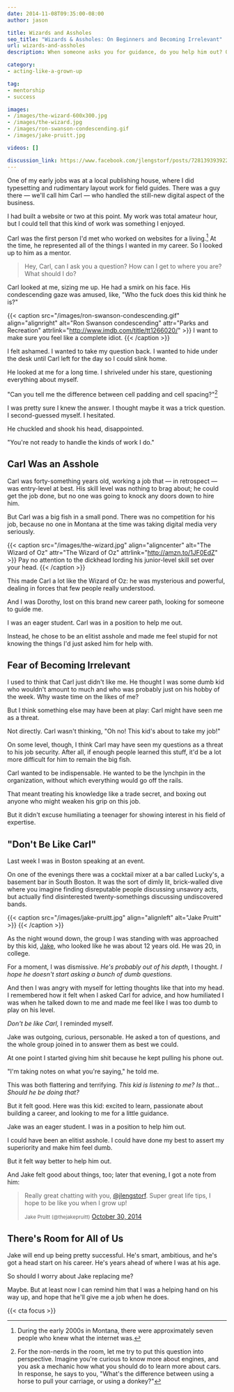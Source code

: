 ```yaml
---
date: 2014-11-08T09:35:00-08:00
author: jason

title: Wizards and Assholes
seo_title: "Wizards & Assholes: On Beginners and Becoming Irrelevant"
url: wizards-and-assholes
description: When someone asks you for guidance, do you help him out? Or do you condescend to him and make him feel like an idiot?

category:
- acting-like-a-grown-up

tag:
- mentorship
- success

images:
- /images/the-wizard-600x300.jpg
- /images/the-wizard.jpg
- /images/ron-swanson-condescending.gif
- /images/jake-pruitt.jpg

videos: []

discussion_link: https://www.facebook.com/jlengstorf/posts/728139393922631
---
```

One of my early jobs was at a local publishing house, where I did typesetting and rudimentary layout work for field guides. There was a guy there — we'll call him Carl — who handled the still-new digital aspect of the business.

I had built a website or two at this point. My work was total amateur hour, but I could tell that this kind of work was something I enjoyed.

Carl was the first person I'd met who worked on websites for a living.[^montana] At the time, he represented all of the things I wanted in my career. So I looked up to him as a mentor.

> Hey, Carl, can I ask you a question? How can I get to where you are? What should I do?

Carl looked at me, sizing me up. He had a smirk on his face. His condescending gaze was amused, like, "Who the fuck does this kid think he is?"

{{< caption src="/images/ron-swanson-condescending.gif"
            align="alignright"
            alt="Ron Swanson condescending"
            attr="Parks and Recreation"
            attrlink="http://www.imdb.com/title/tt1266020/" >}}
  I want to make sure you feel like a complete idiot.
{{< /caption >}}

I felt ashamed. I wanted to take my question back. I wanted to hide under the desk until Carl left for the day so I could slink home.

He looked at me for a long time. I shriveled under his stare, questioning everything about myself.

"Can you tell me the difference between cell padding and cell spacing?"[^perspective]

I was pretty sure I knew the answer. I thought maybe it was a trick question. I second-guessed myself. I hesitated.

He chuckled and shook his head, disappointed.

"You're not ready to handle the kinds of work I do."

## Carl Was an Asshole

Carl was forty-something years old, working a job that — in retrospect — was entry-level at best. His skill level was nothing to brag about; he could get the job done, but no one was going to knock any doors down to hire him.

But Carl was a big fish in a small pond. There was no competition for his job, because no one in Montana at the time was taking digital media very seriously.

{{< caption src="/images/the-wizard.jpg"
            align="aligncenter"
            alt="The Wizard of Oz"
            attr="The Wizard of Oz"
            attrlink="http://amzn.to/1JF0EdZ" >}}
  Pay no attention to the dickhead lording his junior-level skill set over your head.
{{< /caption >}}

This made Carl a lot like the Wizard of Oz: he was mysterious and powerful, dealing in forces that few people really understood.

And I was Dorothy, lost on this brand new career path, looking for someone to guide me.

I was an eager student. Carl was in a position to help me out.

Instead, he chose to be an elitist asshole and made me feel stupid for not knowing the things I'd just asked him for help with.

## Fear of Becoming Irrelevant

I used to think that Carl just didn't like me. He thought I was some dumb kid who wouldn't amount to much and who was probably just on his hobby of the week. Why waste time on the likes of me?

But I think something else may have been at play: Carl might have seen me as a threat.

Not directly. Carl wasn't thinking, "Oh no! This kid's about to take my job!"

On some level, though, I think Carl may have seen my questions as a threat to his job security. After all, if enough people learned this stuff, it'd be a lot more difficult for him to remain the big fish.

Carl wanted to be indispensable. He wanted to be the lynchpin in the organization, without which everything would go off the rails.

That meant treating his knowledge like a trade secret, and boxing out anyone who might weaken his grip on this job.

But it didn't excuse humiliating a teenager for showing interest in his field of expertise.

## "Don't Be Like Carl"

Last week I was in Boston speaking at an event.

On one of the evenings there was a cocktail mixer at a bar called Lucky's, a basement bar in South Boston. It was the sort of dimly lit, brick-walled dive where you imagine finding disreputable people discussing unsavory acts, but actually find disinterested twenty-somethings discussing undiscovered bands.

{{< caption src="/images/jake-pruitt.jpg"
            align="alignleft"
            alt="Jake Pruitt" >}}
{{< /caption >}}

As the night wound down, the group I was standing with was approached by this kid, [Jake][1], who looked like he was about 12 years old. He was 20, in college.

For a moment, I was dismissive. *He's probably out of his depth,* I thought. *I hope he doesn't start asking a bunch of dumb questions.*

And then I was angry with myself for letting thoughts like that into my head. I remembered how it felt when I asked Carl for advice, and how humiliated I was when he talked down to me and made me feel like I was too dumb to play on his level.

*Don't be like Carl,* I reminded myself.

Jake was outgoing, curious, personable. He asked a ton of questions, and the whole group joined in to answer them as best we could.

At one point I started giving him shit because he kept pulling his phone out.

"I'm taking notes on what you're saying," he told me.

This was both flattering and terrifying. *This kid is listening to me? Is that... Should he be doing that?*

But it felt good. Here was this kid: excited to learn, passionate about building a career, and looking to me for a little guidance.

Jake was an eager student. I was in a position to help him out.

I could have been an elitist asshole. I could have done my best to assert my superiority and make him feel dumb.

But it felt way better to help him out.

And Jake felt good about things, too; later that evening, I got a note from him:

<blockquote class="twitter-tweet" lang="en">
  <p>
    Really great chatting with you, <a href="https://twitter.com/jlengstorf">@jlengstorf</a>. Super great life tips, I hope to be like you when I grow up!
  </p>

  <small>Jake Pruitt (@thejakepruitt)</small> <a href="https://twitter.com/thejakepruitt/status/527644976113803265">October 30, 2014</a>
</blockquote>

<script async src="//platform.twitter.com/widgets.js" charset="utf-8"></script>
## There's Room for All of Us

Jake will end up being pretty successful. He's smart, ambitious, and he's got a head start on his career. He's years ahead of where I was at his age.

So should I worry about Jake replacing me?

Maybe. But at least now I can remind him that I was a helping hand on his way up, and hope that he'll give me a job when he does.

[^montana]:
    During the early 2000s in Montana, there were approximately seven people who knew what the internet was.

[^perspective]:
    For the non-nerds in the room, let me try to put this question into perspective. Imagine you're curious to know more about engines, and you ask a mechanic how what you should do to learn more about cars. In response, he says to you, "What's the difference between using a horse to pull your carriage, or using a donkey?"

{{< cta focus >}}

 [1]: http://javascriptjake.com/
